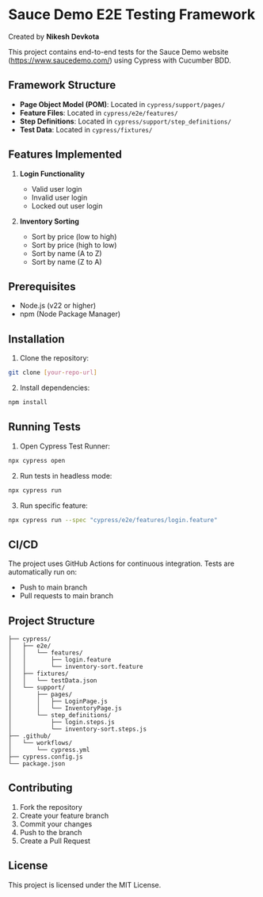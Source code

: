 # Sauce Demo E2E Testing Framework

Created by **Nikesh Devkota**

This project contains end-to-end tests for the Sauce Demo website (https://www.saucedemo.com/) using Cypress with Cucumber BDD.

## Framework Structure
- **Page Object Model (POM)**: Located in `cypress/support/pages/`
- **Feature Files**: Located in `cypress/e2e/features/`
- **Step Definitions**: Located in `cypress/support/step_definitions/`
- **Test Data**: Located in `cypress/fixtures/`

## Features Implemented
1. **Login Functionality**
   - Valid user login
   - Invalid user login
   - Locked out user login

2. **Inventory Sorting**
   - Sort by price (low to high)
   - Sort by price (high to low)
   - Sort by name (A to Z)
   - Sort by name (Z to A)

## Prerequisites
- Node.js (v22 or higher)
- npm (Node Package Manager)

## Installation
1. Clone the repository:
```bash
git clone [your-repo-url]
```

2. Install dependencies:
```bash
npm install
```

## Running Tests
1. Open Cypress Test Runner:
```bash
npx cypress open
```

2. Run tests in headless mode:
```bash
npx cypress run
```

3. Run specific feature:
```bash
npx cypress run --spec "cypress/e2e/features/login.feature"
```

## CI/CD
The project uses GitHub Actions for continuous integration. Tests are automatically run on:
- Push to main branch
- Pull requests to main branch

## Project Structure
```
├── cypress/
│   ├── e2e/
│   │   └── features/
│   │       ├── login.feature
│   │       └── inventory-sort.feature
│   ├── fixtures/
│   │   └── testData.json
│   └── support/
│       ├── pages/
│       │   ├── LoginPage.js
│       │   └── InventoryPage.js
│       └── step_definitions/
│           ├── login.steps.js
│           └── inventory-sort.steps.js
├── .github/
│   └── workflows/
│       └── cypress.yml
├── cypress.config.js
└── package.json
```

## Contributing
1. Fork the repository
2. Create your feature branch
3. Commit your changes
4. Push to the branch
5. Create a Pull Request

## License
This project is licensed under the MIT License. 
